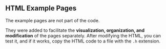 ## HTML Example Pages  

The example pages are not part of the code.  

They were added to facilitate the **visualization, organization, and modification** of the pages separately. After modifying the HTML, you can test it, and if it works, copy the HTML code to a file with the `.h` extension.
